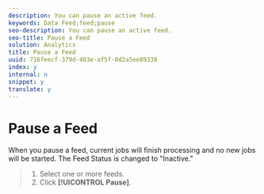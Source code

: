 ```yaml
---
description: You can pause an active feed.
keywords: Data Feed;feed;pause
seo-description: You can pause an active feed.
seo-title: Pause a Feed
solution: Analytics
title: Pause a Feed
uuid: 716feecf-379d-403e-af5f-0d2a5ee89338
index: y
internal: n
snippet: y
translate: y
---
```


# Pause a Feed

When you pause a feed, current jobs will finish processing and no new jobs will be started. The Feed Status is changed to "Inactive." 

>1. Select one or more feeds.
>1. Click **[!UICONTROL  Pause]**.

